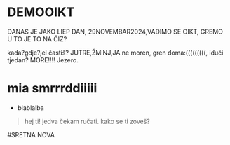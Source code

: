 # DEMOOIKT
DANAS JE JAKO LIEP DAN, 29NOVEMBAR2024,VADIMO SE OIKT,
GREMO U TO JE TO NA ČIZ?

kada?gdje?jel častiš?
JUTRE,ŽMINJ,JA
ne moren, gren doma:(((((((((, idući tjedan?
MORE!!!!
Jezero.

# mia smrrrddiiiii
- blablalba

> hej
> ti!
> jedva čekam ručati.
> kako se ti zoveš?

#SRETNA NOVA 
